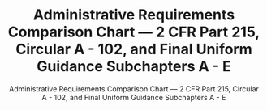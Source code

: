 ---
layout: resources-landing
title: "Administrative Requirements Comparison Chart &mdash; 2 CFR Part 215, Circular A - 102, and Final Uniform Guidance Subchapters A - E"
subtitle: "Administrative Requirements Comparison Chart &mdash; 2 CFR Part 215, Circular A - 102, and Final Uniform Guidance Subchapters A - E"
external_link: https://obamawhitehouse.archives.gov/sites/default/files/omb/fedreg/2013/uniform_guidance_administrative_requirements_text_comparison.pdf
filters: federal-financial-assistance uniform-guidance:-2-cfr-200 guidance omb 2013
---